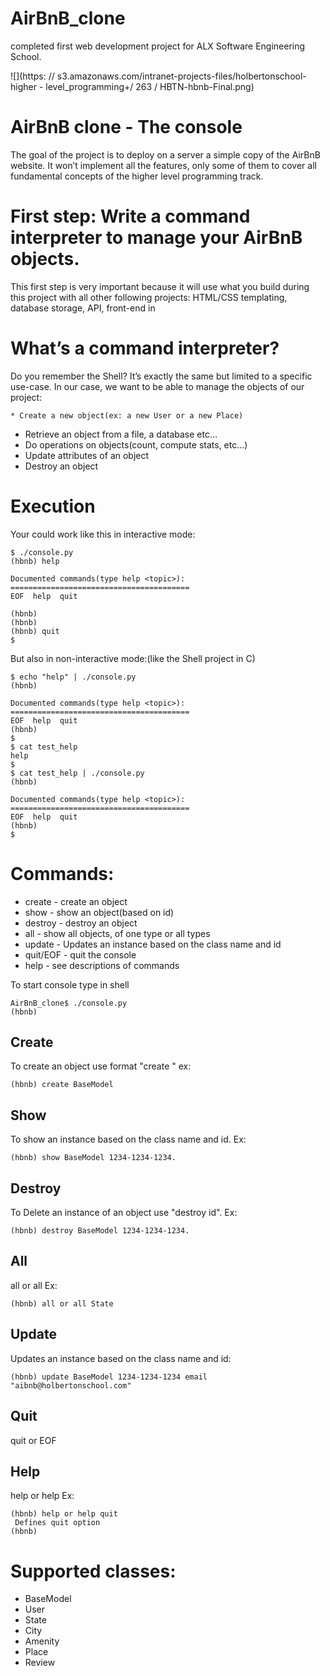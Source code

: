 # AirBnB_clone
completed first web development project for ALX Software Engineering School.

![](https: // s3.amazonaws.com/intranet-projects-files/holbertonschool-higher
    - level_programming+/ 263 / HBTN-hbnb-Final.png)

# AirBnB clone - The console
The goal of the project is to deploy on a server a simple copy of the
AirBnB website.
It won’t implement all the features, only some of them to cover all
fundamental concepts of the higher level programming track.

# First step: Write a command interpreter to manage your AirBnB objects.
This first step is very important because it will use what you build
during this project with all other following projects: HTML/CSS templating,
database storage, API, front-end in

# What’s a command interpreter?
Do you remember the Shell? It’s exactly the same but limited to a specific
use-case. In our case, we want to be able to manage the objects of our project:

    * Create a new object(ex: a new User or a new Place)
* Retrieve an object from a file, a database etc…
* Do operations on objects(count, compute stats, etc…)
* Update attributes of an object
* Destroy an object

# Execution
Your could work like this in interactive mode:

    $ ./console.py
    (hbnb) help

    Documented commands(type help <topic>):
    ========================================
    EOF  help  quit
    
    (hbnb) 
    (hbnb) 
    (hbnb) quit
    $

But also in non-interactive mode:(like the Shell project in C)

	$ echo "help" | ./console.py
	(hbnb)

	Documented commands(type help <topic>):
	========================================
	EOF  help  quit
	(hbnb) 
	$
	$ cat test_help
	help
	$
	$ cat test_help | ./console.py
	(hbnb)

	Documented commands(type help <topic>):
	========================================
	EOF  help  quit
	(hbnb) 
	$

# Commands:
* create - create an object
* show - show an object(based on id)
* destroy - destroy an object
* all - show all objects, of one type or all types
* update - Updates an instance based on the class name and id
* quit/EOF - quit the console
* help - see descriptions of commands

To start console type in shell

    AirBnB_clone$ ./console.py
    (hbnb) 

## Create
To create an object use format "create <ClassName>" ex:

	(hbnb) create BaseModel

## Show
To show an instance based on the class name and id. Ex: 

	(hbnb) show BaseModel 1234-1234-1234.

## Destroy
To Delete an instance of an object use "destroy <ClassName> id". Ex: 

	(hbnb) destroy BaseModel 1234-1234-1234.

## All
all or all <class name> Ex: 

	(hbnb) all or all State

## Update
Updates an instance based on the class name and id:

	(hbnb) update BaseModel 1234-1234-1234 email 
	"aibnb@holbertonschool.com"

## Quit
quit or EOF

## Help
help or help <command> Ex: 

	(hbnb) help or help quit
	 Defines quit option
	(hbnb) 

# Supported classes:
* BaseModel
* User
* State
* City
* Amenity
* Place
* Review
